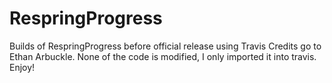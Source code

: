 # RespringProgress
Builds of RespringProgress before official release using Travis
Credits go to Ethan Arbuckle. None of the code is modified, I only imported it into travis. Enjoy!
